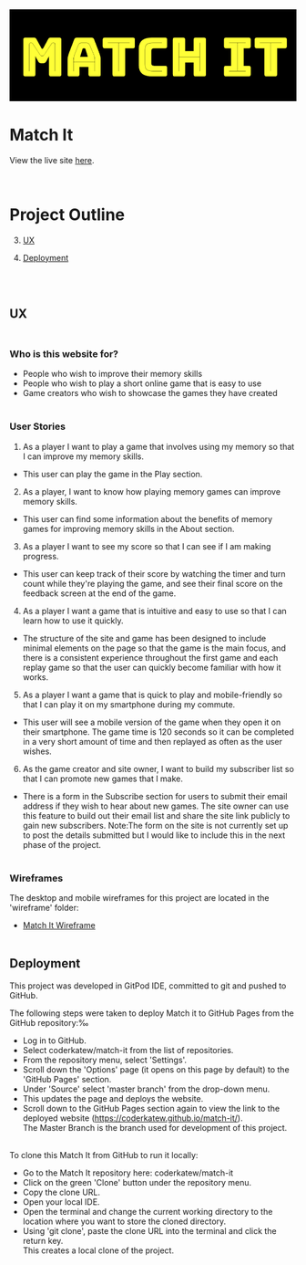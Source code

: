 <img src="assets/images/logo.png" style="margin: 0;">

# Match It
View the live site [here](https://coderkatew.github.io/match-it/).


<br>

# Project Outline

3. [UX](#ux)

4. [Deployment](#deployment)

<br><br>

## UX <br><br>
### Who is this website for?
* People who wish to improve their memory skills
* People who wish to play a short online game that is easy to use
* Game creators who wish to showcase the games they have created<br><br>

### User Stories
1. As a player I want to play a game that involves using my memory so that I can improve my memory skills.
- This user can play the game in the Play section.

2. As a player, I want to know how playing memory games can improve memory skills.
- This user can find some information about the benefits of memory games for improving memory skills in the About section.

3. As a player I want to see my score so that I can see if I am making progress.
- This user can keep track of their score by watching the timer and turn count while they're playing the game, and see their final score on the feedback screen at the end of the game.

4. As a player I want a game that is intuitive and easy to use so that I can learn how to use it quickly.
- The structure of the site and game has been designed to include minimal elements on the page so that the game is the main focus, and there is a consistent experience throughout the first game and each replay game so that the user can quickly become familiar with how it works.

5. As a player I want a game that is quick to play and mobile-friendly so that I can play it on my smartphone during my commute.
- This user will see a mobile version of the game when they open it on their smartphone. The game time is 120 seconds so it can be completed in a very short amount of time and then replayed as often as the user wishes.

6. As the game creator and site owner, I want to build my subscriber list so that I can promote new games that I make.
- There is a form in the Subscribe section for users to submit their email address if they wish to hear about new games. The site owner can use this feature to build out their email list and share the site link publicly to gain new subscribers. Note:The form on the site is not currently set up to post the details submitted but I would like to include this in the next phase of the project.<br><br>

### Wireframes
The desktop and mobile wireframes for this project are located in the 'wireframe' folder:
* [Match It Wireframe](wireframe/match-it.pdf)
<br><br>

## Deployment
This project was developed in GitPod IDE, committed to git and pushed to GitHub.

The following steps were taken to deploy Match it to GitHub Pages from the GitHub repository:‰

* Log in to GitHub.
* Select coderkatew/match-it from the list of repositories.
* From the repository menu, select 'Settings'.
* Scroll down the 'Options' page (it opens on this page by default) to the 'GitHub Pages' section.
* Under 'Source' select 'master branch' from the drop-down menu.
* This updates the page and deploys the website.
* Scroll down to the GitHub Pages section again to view the link to the deployed website (https://coderkatew.github.io/match-it/).<br>
The Master Branch is the branch used for development of this project.<br><br>


To clone this Match It from GitHub to run it locally:
* Go to the Match It repository here: coderkatew/match-it
* Click on the green 'Clone' button under the repository menu.
* Copy the clone URL.
* Open your local IDE.
* Open the terminal and change the current working directory to the location where you want to store the cloned directory.
* Using 'git clone', paste the clone URL into the terminal and click the return key.<br>
This creates a local clone of the project.<br><br>